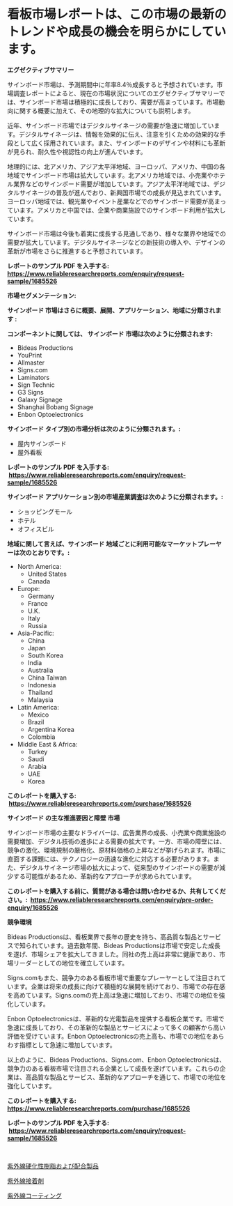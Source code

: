 <p><h1>看板市場レポートは、この市場の最新のトレンドや成長の機会を明らかにしています。</h1></p><p><strong>エグゼクティブサマリー</strong></p>
<p><p>サインボード市場は、予測期間中に年率8.4％成長すると予想されています。市場調査レポートによると、現在の市場状況についてのエグゼクティブサマリーでは、サインボード市場は積極的に成長しており、需要が高まっています。市場動向に関する概要に加えて、その地理的な拡大についても説明します。</p><p>近年、サインボード市場ではデジタルサイネージの需要が急速に増加しています。デジタルサイネージは、情報を効果的に伝え、注意を引くための効果的な手段として広く採用されています。また、サインボードのデザインや材料にも革新が見られ、耐久性や視認性の向上が進んでいます。</p><p>地理的には、北アメリカ、アジア太平洋地域、ヨーロッパ、アメリカ、中国の各地域でサインボード市場は拡大しています。北アメリカ地域では、小売業やホテル業界などのサインボード需要が増加しています。アジア太平洋地域では、デジタルサイネージの普及が進んでおり、新興国市場での成長が見込まれています。ヨーロッパ地域では、観光業やイベント産業などでのサインボード需要が高まっています。アメリカと中国では、企業や商業施設でのサインボード利用が拡大しています。</p><p>サインボード市場は今後も着実に成長する見通しであり、様々な業界や地域での需要が拡大しています。デジタルサイネージなどの新技術の導入や、デザインの革新が市場をさらに推進すると予想されています。</p></p>
<p><strong>レポートのサンプル PDF を入手する: <a href="https://www.reliableresearchreports.com/enquiry/request-sample/1685526">https://www.reliableresearchreports.com/enquiry/request-sample/1685526</a></strong></p>
<p><strong>市場セグメンテーション:</strong></p>
<p><strong> サインボード 市場はさらに概要、展開、アプリケーション、地域に分類されます :</strong></p>
<p><strong>コンポーネントに関しては、 サインボード 市場は次のように分類されます: &nbsp;</strong></p>
<p><ul><li>Bideas Productions</li><li>YouPrint</li><li>Allmaster</li><li>Signs.com</li><li>Laminators</li><li>Sign Technic</li><li>G3 Signs</li><li>Galaxy Signage</li><li>Shanghai Bobang Signage</li><li>Enbon Optoelectronics</li></ul></p>
<p><strong> サインボード タイプ別の市場分析は次のように分類されます。:</strong></p>
<p><ul><li>屋内サインボード</li><li>屋外看板</li></ul></p>
<p><strong>レポートのサンプル PDF を入手する: &nbsp;<a href="https://www.reliableresearchreports.com/enquiry/request-sample/1685526">https://www.reliableresearchreports.com/enquiry/request-sample/1685526</a></strong></p>
<p><strong> サインボード アプリケーション別の市場産業調査は次のように分類されます。:</strong></p>
<p><ul><li>ショッピングモール</li><li>ホテル</li><li>オフィスビル</li></ul></p>
<p><strong>地域に関して言えば、サインボード 地域ごとに利用可能なマーケットプレーヤーは次のとおりです。:</strong></p>
<p><ul>
    <li>
        North America:
        <ul>
            <li>United States</li>
            <li>Canada</li>
        </ul>
    </li>
    <li>
        Europe:
        <ul>
            <li>Germany</li>
            <li>France</li>
            <li>U.K.</li>
            <li>Italy</li>
            <li>Russia</li>
        </ul>
    </li>
    <li>
        Asia-Pacific:
        <ul>
            <li>China</li>
            <li>Japan</li>
            <li>South Korea</li>
            <li>India</li>
            <li>Australia</li>
            <li>China Taiwan</li>
            <li>Indonesia</li>
            <li>Thailand</li>
            <li>Malaysia</li>
        </ul>
    </li>
    <li>
        Latin America:
        <ul>
            <li>Mexico</li>
            <li>Brazil</li>
            <li>Argentina Korea</li>
            <li>Colombia</li>
        </ul>
    </li>
    <li>
        Middle East & Africa:
        <ul>
            <li>Turkey</li>
            <li>Saudi</li>
            <li>Arabia</li>
            <li>UAE</li>
            <li>Korea</li>
        </ul>
    </li>
    </ul></p>
<p><strong>このレポートを購入する: &nbsp;<a href="https://www.reliableresearchreports.com/purchase/1685526">https://www.reliableresearchreports.com/purchase/1685526</a></strong></p>
<p><strong>サインボード の主な推進要因と障壁 市場</strong></p>
<p><p>サインボード市場の主要なドライバーは、広告業界の成長、小売業や商業施設の需要増加、デジタル技術の進歩による需要の拡大です。一方、市場の障壁には、競争の激化、環境規制の厳格化、原材料価格の上昇などが挙げられます。市場に直面する課題には、テクノロジーの迅速な進化に対応する必要があります。また、デジタルサイネージ市場の拡大によって、従来型のサインボードの需要が減少する可能性があるため、革新的なアプローチが求められています。</p></p>
<p><strong>このレポートを購入する前に、質問がある場合は問い合わせるか、共有してください。:&nbsp; <a href="https://www.reliableresearchreports.com/enquiry/pre-order-enquiry/1685526">https://www.reliableresearchreports.com/enquiry/pre-order-enquiry/1685526</a></strong></p>
<p><strong>競争環境</strong></p>
<p><p>Bideas Productionsは、看板業界で長年の歴史を持ち、高品質な製品とサービスで知られています。過去数年間、Bideas Productionsは市場で安定した成長を遂げ、市場シェアを拡大してきました。同社の売上高は非常に健康であり、市場リーダーとしての地位を確立しています。</p><p>Signs.comもまた、競争力のある看板市場で重要なプレーヤーとして注目されています。企業は将来の成長に向けて積極的な展開を続けており、市場での存在感を高めています。Signs.comの売上高は急速に増加しており、市場での地位を強化しています。</p><p>Enbon Optoelectronicsは、革新的な光電製品を提供する看板企業です。市場で急速に成長しており、その革新的な製品とサービスによって多くの顧客から高い評価を受けています。Enbon Optoelectronicsの売上高も、市場での地位をあらわす指標として急速に増加しています。</p><p>以上のように、Bideas Productions、Signs.com、Enbon Optoelectronicsは、競争力のある看板市場で注目される企業として成長を遂げています。これらの企業は、高品質な製品とサービス、革新的なアプローチを通じて、市場での地位を強化しています。</p></p>
<p><strong>このレポートを購入する: &nbsp; <a href="https://www.reliableresearchreports.com/purchase/1685526">https://www.reliableresearchreports.com/purchase/1685526</a></strong></p>
<p><strong>レポートのサンプル PDF を入手する: &nbsp;<a href="https://www.reliableresearchreports.com/enquiry/request-sample/1685526">https://www.reliableresearchreports.com/enquiry/request-sample/1685526</a></strong><strong></strong></p>
<p>&nbsp;</p>
<p><p><a href="https://github.com/marbadji/Market-Research-Report-List-1/blob/main/87754438268.md">紫外線硬化性樹脂および配合製品</a></p><p><a href="https://github.com/xtkhtofdt934839/Market-Research-Report-List-1/blob/main/71240598266.md">紫外線接着剤</a></p><p><a href="https://github.com/ddwcuskozol07187/Market-Research-Report-List-1/blob/main/82719188267.md">紫外線コーティング</a></p></p>
